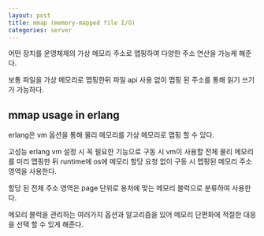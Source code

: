 ```yaml
---
layout: post
title: mmap (memory-mapped file I/O)
categories: server
---
```


<!-- begin_excerpt -->

어떤 장치를 운영체제의 가상 메모리 주소로 맵핑하여 다양한 주소 연산을 가능케 해준다.

<!-- end_excerpt -->

보통 파일을 가상 메모리로 맵핑한뒤 파일 api 사용 없이 맵핑 된 주소를 통해 읽기 쓰기가 가능하다.


## mmap usage in erlang

erlang은 vm 옵션을 통해 물리 메모리를 가상 메모리로 맵핑 할 수 있다.

고성능 erlang vm 설정 시 꼭 필요한 기능으로 구동 시 vm이 사용할 전체 물리 메모리를 미리 맵핑한 뒤 runtime에 os에 메모리 할당 요청 없이 구동 시 맵핑된 메모리 주소 영역을 사용한다.

할당 된 전체 주소 영역은 page 단위로 용처에 맞는 메모리 블럭으로 분류하여 사용한다.

메모리 블럭을 관리하는 여러가지 옵션과 알고리즘을 있어 메모리 단편화에 적절한 대응을 선택 할 수 있게 해준다.




